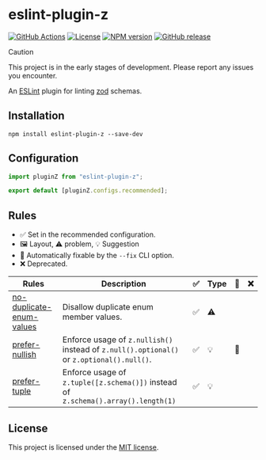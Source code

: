 # eslint-plugin-z

[npm-package]: https://www.npmjs.com/package/eslint-plugin-z
[license-badge]: https://img.shields.io/github/license/jeremy-code/eslint-plugin-z
[npm-version-badge]: https://img.shields.io/npm/v/eslint-plugin-z
[github-release-badge]: https://img.shields.io/github/v/release/jeremy-code/eslint-plugin-z

[![GitHub Actions](../../actions/workflows/ci.yml/badge.svg)](../../actions/workflows/ci.yml)
[![License][license-badge]](LICENSE)
[![NPM version][npm-version-badge]][npm-package]
[![GitHub release][github-release-badge]](../../actions/workflows/ci.yml)

> [!CAUTION]
> This project is in the early stages of development. Please report any issues you encounter.

An [ESLint](https://eslint.org/) plugin for linting [zod](https://zod.dev/) schemas.

## Installation

```
npm install eslint-plugin-z --save-dev
```

## Configuration

```js
import pluginZ from "eslint-plugin-z";

export default [pluginZ.configs.recommended];
```

## Rules

- ✅ ️Set in the recommended configuration.
- 🖼️ Layout, ⚠️ problem, 💡 Suggestion
- 🔧 Automatically fixable by the `--fix` CLI option.
- ❌ Deprecated.

<!-- prettier-ignore -->
| Rules | Description | ✅ | Type | 🔧 | ❌ |
|---|---|---|---|---|---|
| [no-duplicate-enum-values](./docs/rules/no-duplicate-enum-values.md) | Disallow duplicate enum member values. | ✅ | ⚠️ |  |  |
| [prefer-nullish](./docs/rules/prefer-nullish.md) | Enforce usage of `z.nullish()` instead of `z.null().optional()` or `z.optional().null()`. | ✅ | 💡 | 🔧 |  |
| [prefer-tuple](./docs/rules/prefer-tuple.md) | Enforce usage of `z.tuple([z.schema()])` instead of `z.schema().array().length(1)` | ✅ | 💡 |  |  |

<!-- prettier-ignore-end -->

## License

This project is licensed under the [MIT license](LICENSE).
